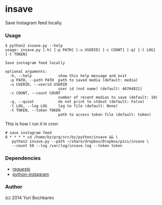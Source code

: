 insave
======

Save Instagram feed locally.

### Usage

```
$ python2 insave.py --help
usage: insave.py [-h] [-p PATH] [-u USERID] [-c COUNT] [-q] [-l LOG] [-t TOKEN]

Save instagram feed locally

optional arguments:
  -h, --help            show this help message and exit
  -p PATH, --path PATH  path to saved media (default: media)
  -u USERID, --userid USERID
                        user id (not name) (default: 46764821)
  -c COUNT, --count COUNT
                        number of recent medias to save (default: 10)
  -q, --quiet           do not print to stdout (default: False)
  -l LOG, --log LOG     log to file (default: None)
  -t TOKEN, --token TOKEN
                        path to access token file (default: token)
```

This is how I run it in cron:
```
# save instagram feed
0 * * * * cd /home/bz/prg/src/bz/python/insave && \
   python2 insave.py --path ~/share/dropbox/Dropbox/pics/insave \
   --count 50 --log /var/log/insave.log --token token
```

### Dependencies

- [requests](https://github.com/kennethreitz/requests)
- [python-instagram](https://github.com/Instagram/python-instagram)

### Author

(c) 2014 Yuri Bochkarev
